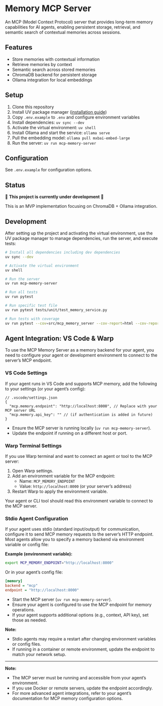 # Memory MCP Server

An MCP (Model Context Protocol) server that provides long-term memory capabilities for AI agents, enabling persistent storage, retrieval, and semantic search of contextual memories across sessions.

## Features

- Store memories with contextual information
- Retrieve memories by context
- Semantic search across stored memories
- ChromaDB backend for persistent storage
- Ollama integration for local embeddings

## Setup

1. Clone this repository
2. Install UV package manager ([installation guide](https://uv.sh/install))
3. Copy `.env.example` to `.env` and configure environment variables
4. Install dependencies: `uv sync --dev`
5. Activate the virtual environment: `uv shell`
6. Install Ollama and start the service: `ollama serve`
7. Pull the embedding model: `ollama pull mxbai-embed-large`
8. Run the server: `uv run mcp-memory-server`

## Configuration

See `.env.example` for configuration options.

## Status

🚧 **This project is currently under development** 🚧

This is an MVP implementation focusing on ChromaDB + Ollama integration.

## Development

After setting up the project and activating the virtual environment, use the UV package manager to manage dependencies, run the server, and execute tests:

```bash
# Install all dependencies including dev dependencies
uv sync --dev

# Activate the virtual environment
uv shell

# Run the server
uv run mcp-memory-server

# Run all tests
uv run pytest

# Run specific test file
uv run pytest tests/unit/test_memory_service.py

# Run tests with coverage
uv run pytest --cov=src/mcp_memory_server --cov-report=html --cov-report=term-missing
```

## Agent Integration: VS Code & Warp

To use the MCP Memory Server as a memory backend for your agent, you need to configure your agent or development environment to connect to the server’s MCP endpoint.

### VS Code Settings

If your agent runs in VS Code and supports MCP memory, add the following to your settings (or your agent’s config):

```jsonc
// .vscode/settings.json
{
  "mcp.memory.endpoint": "http://localhost:8000", // Replace with your MCP server URL
  "mcp.memory.api_key": "" // (if authentication is added in future)
}
```

- Ensure the MCP server is running locally (`uv run mcp-memory-server`).
- Update the endpoint if running on a different host or port.

### Warp Terminal Settings

If you use Warp terminal and want to connect an agent or tool to the MCP server:

1. Open Warp settings.
2. Add an environment variable for the MCP endpoint:
   - Name: `MCP_MEMORY_ENDPOINT`
   - Value: `http://localhost:8000` (or your server’s address)
3. Restart Warp to apply the environment variable.

Your agent or CLI tool should read this environment variable to connect to the MCP server.

### Stdio Agent Configuration

If your agent uses stdio (standard input/output) for communication, configure it to send MCP memory requests to the server’s HTTP endpoint. Most agents allow you to specify a memory backend via environment variable or config file:

**Example (environment variable):**

```sh
export MCP_MEMORY_ENDPOINT="http://localhost:8000"
```

Or in your agent’s config file:

```ini
[memory]
backend = "mcp"
endpoint = "http://localhost:8000"
```

- Start the MCP server (`uv run mcp-memory-server`).
- Ensure your agent is configured to use the MCP endpoint for memory operations.
- If your agent supports additional options (e.g., context, API key), set those as needed.

**Note:**
- Stdio agents may require a restart after changing environment variables or config files.
- If running in a container or remote environment, update the endpoint to match your network setup.

---

**Note:**
- The MCP server must be running and accessible from your agent’s environment.
- If you use Docker or remote servers, update the endpoint accordingly.
- For more advanced agent integrations, refer to your agent’s documentation for MCP memory configuration options.
